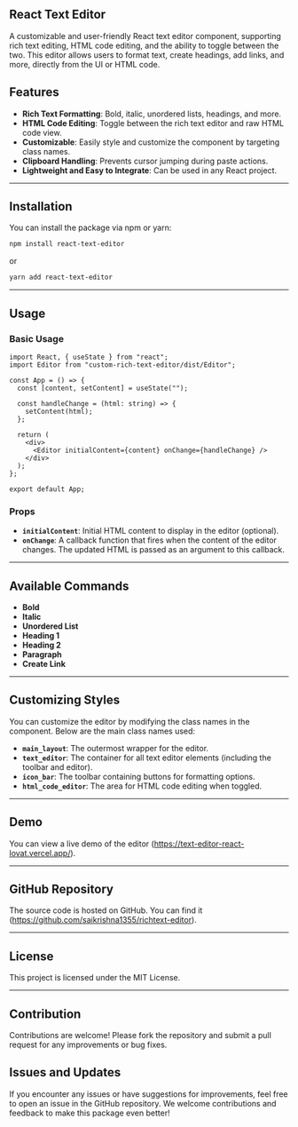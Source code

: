## React Text Editor

A customizable and user-friendly React text editor component, supporting rich text editing, HTML code editing, and the ability to toggle between the two. This editor allows users to format text, create headings, add links, and more, directly from the UI or HTML code.

## Features

- **Rich Text Formatting**: Bold, italic, unordered lists, headings, and more.
- **HTML Code Editing**: Toggle between the rich text editor and raw HTML code view.
- **Customizable**: Easily style and customize the component by targeting class names.
- **Clipboard Handling**: Prevents cursor jumping during paste actions.
- **Lightweight and Easy to Integrate**: Can be used in any React project.

---

## Installation

You can install the package via npm or yarn:

```bash
npm install react-text-editor
```

or

```bash
yarn add react-text-editor
```

---

## Usage

### Basic Usage

```tsx
import React, { useState } from "react";
import Editor from "custom-rich-text-editor/dist/Editor";

const App = () => {
  const [content, setContent] = useState("");

  const handleChange = (html: string) => {
    setContent(html);
  };

  return (
    <div>
      <Editor initialContent={content} onChange={handleChange} />
    </div>
  );
};

export default App;
```

### Props

- **`initialContent`**: Initial HTML content to display in the editor (optional).
- **`onChange`**: A callback function that fires when the content of the editor changes. The updated HTML is passed as an argument to this callback.

---

## Available Commands

- **Bold**
- **Italic**
- **Unordered List**
- **Heading 1**
- **Heading 2**
- **Paragraph**
- **Create Link**

---

## Customizing Styles

You can customize the editor by modifying the class names in the component. Below are the main class names used:

- **`main_layout`**: The outermost wrapper for the editor.
- **`text_editor`**: The container for all text editor elements (including the toolbar and editor).
- **`icon_bar`**: The toolbar containing buttons for formatting options.
- **`html_code_editor`**: The area for HTML code editing when toggled.

---

## Demo

You can view a live demo of the editor (https://text-editor-react-lovat.vercel.app/).

---

## GitHub Repository

The source code is hosted on GitHub. You can find it (https://github.com/saikrishna1355/richtext-editor).

---

## License

This project is licensed under the MIT License.

---

## Contribution

Contributions are welcome! Please fork the repository and submit a pull request for any improvements or bug fixes.

## Issues and Updates

If you encounter any issues or have suggestions for improvements, feel free to open an issue in the GitHub repository. We welcome contributions and feedback to make this package even better!
